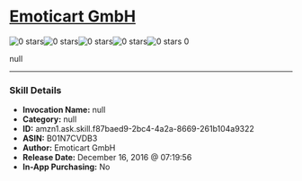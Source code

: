 # [Emoticart GmbH](http://alexa.amazon.com/#skills/amzn1.ask.skill.f87baed9-2bc4-4a2a-8669-261b104a9322)
![0 stars](../../images/ic_star_border_black_18dp_1x.png)![0 stars](../../images/ic_star_border_black_18dp_1x.png)![0 stars](../../images/ic_star_border_black_18dp_1x.png)![0 stars](../../images/ic_star_border_black_18dp_1x.png)![0 stars](../../images/ic_star_border_black_18dp_1x.png) 0

null

***

### Skill Details

* **Invocation Name:** null
* **Category:** null
* **ID:** amzn1.ask.skill.f87baed9-2bc4-4a2a-8669-261b104a9322
* **ASIN:** B01N7CVDB3
* **Author:** Emoticart GmbH
* **Release Date:** December 16, 2016 @ 07:19:56
* **In-App Purchasing:** No
